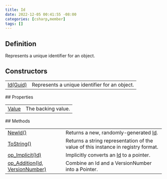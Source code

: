 ```yaml
---
title: Id
date: 2022-12-05 00:41:55 -08:00
categories: [csharp,member]
tags: []
---
```


## Definition

Represents a unique identifier for an object.

## Constructors
<table><tr><td><!--/posts/csharp.member.entitydb.abstractions.valueobjects.id-.ctor#.../--><a href='#'>Id(Guid)</a></td><td>
Represents a unique identifier for an object.
</td></tr></table>
## Properties
<table><tr><td><!--/posts/csharp.member.entitydb.abstractions.valueobjects.id.value/--><a href='#'>Value</a></td><td>The backing value.</td></tr></table>
## Methods
<table><tr><td><!--/posts/csharp.member.entitydb.abstractions.valueobjects.id.newid/--><a href='#'>NewId()</a></td><td>
Returns a new, randomly-generated <a href='/posts/csharp.member.entitydb.abstractions.valueobjects.id/'>Id</a>.
</td></tr><tr><td><!--/posts/csharp.member.entitydb.abstractions.valueobjects.id.tostring/--><a href='#'>ToString()</a></td><td>
Returns a string representation of the value of this instance in
registry format.
</td></tr><tr><td><!--/posts/csharp.member.entitydb.abstractions.valueobjects.id.op_implicit/--><a href='#'>op_Implicit(Id)</a></td><td>
Implicitly converts an <a href='/posts/csharp.member.entitydb.abstractions.valueobjects.id/'>Id</a> to a pointer.
</td></tr><tr><td><!--/posts/csharp.member.entitydb.abstractions.valueobjects.id.op_addition/--><a href='#'>op_Addition(Id, VersionNumber)</a></td><td>
Combine an Id and a VersionNumber into a Pointer.
</td></tr></table>
